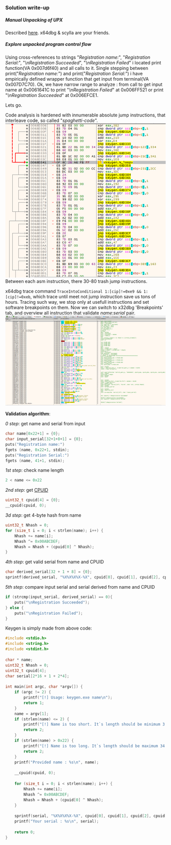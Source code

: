 ### Solution write-up

##### Manual Unpacking of UPX
Described [here](https://securityxploded.com/unpackingupx.php). x64dbg & scylla are your friends.

##### Explore unpacked program control flow
Using cross-references to strings "_Registration name:_", "_Registration Serial:_", "_\nRegistration Succeeded_", "_\nRegistration Failed_"
i located print function(VA 0x007d6f40) and all calls to it. Single stepping between print("_Registration name:_") and print("_Registration Serial:_")
 i have empirically defined wrapper function that get input from terminal(VA 0x007D7C70). Ok, we have narrow range to analyze :
from call to get input name at 0x0061641C to print "_\nRegistration Failed_" at 0x006FF521 or print "_\nRegistration Succeeded_" at 0x006EFCE1.

Lets go.

Code analysis is hardened with innumerable absolute jump instructions, that interleave code, so called "_spaghetti-code_".
![](spaghetti-code.png)
Between each asm instruction, there 30-80 trash jump instructions.

x64dbg trace command `TraceIntoConditional 1:[cip]!=0xe9 && 1:[cip]!=0xeb`, which trace until meet not jump instruction save us tons of hours.
Tracing such way, we stop only at usefull instructions and set software breakpoints on them. Now we can switch to x32dbg 'Breakpoints' tab, and overview
all instruction that validate _name:serial_ pair.
![](pure_validation_code.png)

**Validation algorithm**:

_0 step_: get name and serial from input
```C
char name[0x22+1] = {0};
char input_serial[32+1+8+1] = {0};
puts("Registration name:")
fgets (name, 0x22+1, stdin);
puts("Registration Serial:")
fgets (name, 41+1, stdin);
```
_1st step_: check name length
```python
2 < name <= 0x22
```
_2nd step_: get [CPUID](https://en.wikipedia.org/wiki/CPUID#EAX=0:_Get_vendor_ID_(including_EAX=1:_Get_CPUID)) 
```C
uint32_t cpuid[4] = {0};
__cpuid(cpuid, 0);
```
_3d  step_: get 4-byte hash from name 
```C
uint32_t Nhash = 0;
for (size_t i = 0; i < strlen(name); i++) {
	Nhash += name[i];
	Nhash ^= 0x00ABCDEF;
	Nhash = Nhash + (cpuid[0] ^ Nhash);
}
```
_4th step_: get valid serial from name and CPUID
```C
char derived_serial[32 + 1 + 8] = {0};
sprintf(derived_serial, "%X%X%X%X-%X", cpuid[0], cpuid[1], cpuid[2], cpuid[3], Nhash);
```
_5th step_: compare input serial and serial derived from name and CPUID
```C
if (strcmp(input_serial, derived_serial) == 0){
    puts("\nRegistration Succeeded");
} else {
    puts("\nRegistration Failed");
}
```


Keygen is simply made from above code:
```C
#include <stdio.h>
#include <string.h>
#include <stdint.h>

char * name;
uint32_t Nhash = 0;
uint32_t cpuid[4];
char serial[2*16 + 1 + 2*4];

int main(int argc, char *argv[]) {
	if (argc != 2) {
		printf("[!] Usage: keygen.exe name\n");
		return 1;
	}
	name = argv[1];
	if (strlen(name) <= 2) {
		printf("[!] Name is too short. It`s length should be minimum 3 chars.\n");
		return 2;
	}
	if (strlen(name) > 0x22) {
		printf("[!] Name is too long. It`s length should be maximum 34 chars.\n");
		return 2;
	}
	printf("Provided name : %s\n", name);

	__cpuid(cpuid, 0);

	for (size_t i = 0; i < strlen(name); i++) {
		Nhash += name[i];
		Nhash ^= 0x00ABCDEF;
		Nhash = Nhash + (cpuid[0] ^ Nhash);
	}

	sprintf(serial, "%X%X%X%X-%X", cpuid[0], cpuid[1], cpuid[2], cpuid[3], Nhash);
	printf("Your serial : %s\n", serial);

	return 0;
}
```